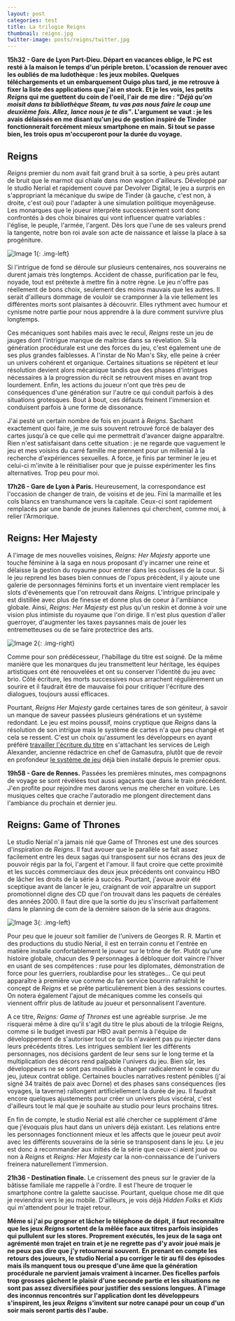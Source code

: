 ```yaml
---
layout: post
categories: test
title: La trilogie Reigns
thumbnail: reigns.jpg
twitter-image: posts/reigns/twitter.jpg
---
```


**15h32 - Gare de Lyon Part-Dieu. Départ en vacances oblige, le PC est resté à la maison le temps d'un périple breton. L'ocassion de renouer avec les oubliés de ma ludothèque : les jeux mobiles. Quelques téléchargements et un embarquement Ouigo plus tard, je me retrouve à fixer la liste des applications que j'ai en stock. Et je les vois, les petits *Reigns* qui me guettent du coin de l'oeil, l'air de me dire : *"Déjà qu'on moisit dans ta bibliothèque Steam, tu vas pas nous faire le coup une deuxième fois. Allez, lance nous je te dis"*. L'argument se vaut : je les avais délaissés en me disant qu'un jeu de gestion inspiré de Tinder fonctionnerait forcément mieux smartphone en main. Si tout se passe bien, les trois opus m'occuperont pour la durée du voyage.**

## Reigns
*Reigns* premier du nom avait fait grand bruit à sa sortie, à peu près autant de bruit que le marmot qui chiale dans mon wagon d'ailleurs. Développé par le studio Nerial et rapidement couvé par Devolver Digital, le jeu a surpris en s'appropriant la mécanique du swipe de Tinder (à gauche, c'est non, à droite, c'est oui) pour l'adapter à une simulation politique moyenâgeuse. Les monarques que le joueur interprète successivement sont donc confrontés à des choix binaires qui vont influencer quatre variables : l'église, le peuple, l'armée, l'argent. Dès lors que l'une de ses valeurs prend la tangente, notre bon roi avale son acte de naissance et laisse la place à sa progéniture. 

![Image 1](/images/posts/reigns/1.png){: .img-left}

Si l'intrigue de fond se déroule sur plusieurs centenaires, nos souverains ne durent jamais très longtemps. Accident de chasse, purification par le feu, noyade, tout est prétexte à mettre fin à notre règne. Le jeu n'offre pas réellement de bons choix, seulement des moins mauvais que les autres. Il serait d'ailleurs dommage de vouloir se cramponner à la vie tellement les différentes morts sont plaisantes à découvrir. Elles rythment avec humour et cynisme notre partie pour nous apprendre à la dure comment survivre plus longtemps. 

Ces mécaniques sont habiles mais avec le recul, *Reigns* reste un jeu de jauges dont l'intrigue manque de maîtrise dans sa révelation. Si la génération procédurale est une des forces du jeu, c'est également une de ses plus grandes faiblesses. A l'instar de No Man's Sky, elle peine à créer un univers cohérent et organique. Certaines situations se répètent et leur résolution devient alors mécanique tandis que des phases d'intrigues nécessaires à la progression du récit se retrouvent mises en avant trop lourdement. Enfin, les actions du joueur n'ont que très peu de conséquences d'une génération sur l'autre ce qui conduit parfois à des situations grotesques. Bout à bout, ces défauts freinent l'immersion et conduisent parfois à une forme de dissonance.

J'ai pesté un certain nombre de fois en jouant à *Reigns*. Sachant exactement quoi faire, je me suis souvent retrouvé forcé de balayer des cartes jusqu'à ce que celle qui me permettrait d'avancer daigne apparaître. Rien n'est satisfaisant dans cette situation : je ne regarde que vaguement le jeu et mes voisins du carré famille me prennent pour un millenial à la recherche d'expériences sexuelles. A force, je finis par terminer le jeu et celui-ci m'invite à le réinitialiser pour que je puisse expérimenter les fins alternatives. Trop peu pour moi.

**17h26 - Gare de Lyon à Paris.** Heureusement, la correspondance est l'occasion de changer de train, de voisins et de jeu. Fini la marmaille et les cols blancs en transhumance vers la capitale. Ceux-ci sont rapidement remplacés par une bande de jeunes italiennes qui cherchent, comme moi, à relier l'Armorique.

## Reigns: Her Majesty
A l'image de mes nouvelles voisines, *Reigns: Her Majesty* apporte une touche féminine à la saga en nous proposant d'y incarner une reine et délaisse la gestion du royaume pour entrer dans les coulisses de la cour. Si le jeu reprend les bases bien connues de l'opus précèdent, il y ajoute une galerie de personnages féminins forts et un inventaire vient remplacer les slots d'évènements que l'on retrouvait dans *Reigns*. L'intrigue principale y est distillée avec plus de finesse et donne plus de coeur à l'ambiance globale. Ainsi, *Reigns: Her Majesty* est plus qu'un reskin et donne à voir une vision plus intimiste du royaume que l'on dirige. Il n'est plus question d'aller guerroyer, d'augmenter les taxes paysannes mais de jouer les entremetteuses ou de se faire protectrice des arts.

![Image 2](/images/posts/reigns/2.jpg){: .img-right}

Comme pour son prédécesseur, l'habillage du titre est soigné. De la même manière que les monarques du jeu transmettent leur héritage, les équipes artistiques ont été renouvelées et ont su conserver l'identité du jeu avec brio. Côté écriture, les morts successives nous arrachent régulièrement un sourire et il faudrait être de mauvaise foi pour critiquer l'écriture des dialogues, toujours aussi efficaces. 

Pourtant, *Reigns Her Majesty* garde certaines tares de son géniteur, à savoir un manque de saveur passées plusieurs générations et un système redondant. Le jeu est moins poussif, moins cryptique que *Reigns* dans la résolution de son intrigue mais le système de cartes n'a que peu changé et cela se ressent. C'est un choix qu'assument les développeurs en ayant préféré [travailler l'écriture du titre](https://www.youtube.com/watch?v=qiV4Um77bnc) en s'attachant les services de Leigh Alexander, ancienne rédactrice en chef de Gamasutra, plutôt que de revoir en profondeur [le système de jeu](https://www.youtube.com/watch?v=tDdtbh-oUTU) déjà bien installé depuis le premier opus.

**19h58 - Gare de Rennes.** Passées les premières minutes, mes compagnons de voyage se sont révélées tout aussi agaçants que dans le train précédent. J'en profite pour rejoindre mes darons venus me chercher en voiture. Les musiques celtes que crache l'autoradio me plongent directement dans l'ambiance du prochain et dernier jeu.

## Reigns: Game of Thrones
Le studio Nerial n'a jamais nié que Game of Thrones est une des sources d'inspiration de *Reigns*. Il faut avouer que le parallèle se fait assez facilement entre les deux sagas qui transposent sur nos écrans des jeux de pouvoir régis par la foi, l'argent et l'amour. Il faut croire que cette proximité et les succès commerciaux des deux jeux précédents ont convaincu HBO de lâcher les droits de la série à succès. Pourtant, j'avoue avoir été sceptique avant de lancer le jeu, craignant de voir apparaître un support promotionnel digne des CD que l'on trouvait dans les paquets de céréales des années 2000. Il faut dire que la sortie du jeu s'inscrivait parfaitement dans le planning de com de la dernière saison de la série aux dragons.

![Image 3](/images/posts/reigns/3.png){: .img-left}

Pour peu que le joueur soit familier de l'univers de Georges R. R. Martin et des productions du studio Nerial, il est en terrain connu et l'entrée en matière installe confortablement le joueur sur le trône de fer. Plutôt qu'une histoire globale, chacun des 9 personnages à débloquer doit vaincre l'hiver en usant de ses compétences : ruse pour les diplomates, démonstration de force pour les guerriers, roublardise pour les stratèges... Ce qui peut apparaître à première vue comme du fan service bourrin rafraîchit le concept de *Reigns* et se prête particulièrement bien à des sessions courtes. On notera également l'ajout de mécaniques comme les conseils qui viennent offrir plus de latitude au joueur et personnalisent l'aventure.

A ce titre, *Reigns: Game of Thrones* est une agréable surprise. Je me risquerai même à dire qu'il s'agit du titre le plus abouti de la trilogie Reigns, comme si le budget investi par HBO avait permis à l'équipe de développement de s'autoriser tout ce qu'ils n'avaient pas pu injecter dans leurs précédents titres. Les intrigues semblent lier les différents personnages, nos décisions gardent de leur sens sur le long terme et la multiplication des décors rend palpable l'univers du jeu. Bien sûr, les développeurs ne se sont pas mouillés à changer radicalement le cœur du jeu, juteux contrat oblige. Certaines boucles narratives restent pénibles (j'ai signé 34 traités de paix avec Dorne) et des phases sans conséquences (les voyages, la taverne) rallongent artificiellement la durée de jeu. Il faudrait encore quelques ajustements pour créer un univers plus viscéral, c'est d'ailleurs tout le mal que je souhaite au studio pour leurs prochains titres.

En fin de compte, le studio Nerial est allé chercher ce supplément d'âme que j'évoquais plus haut dans un univers déjà existant. Les relations entre les personnages fonctionnent mieux et les affects que le joueur peut avoir avec les différents souverains de la série se transposent dans le jeu. Le jeu est donc à recommander aux initiés de la série que ceux-ci aient joué ou non à *Reigns* et *Reigns: Her Majesty* car la non-connaissance de l'univers freinera naturellement l'immersion.

**21h36 - Destination finale.** Le crissement des pneus sur le gravier de la bâtisse familiale me rappelle à l'ordre. Il est l'heure de troquer le smartphone contre la galette saucisse. Pourtant, quelque chose me dit que je reviendrai vers le jeu mobile. D'ailleurs, je vois déjà *Hidden Folks* et *Kids* qui m'attendent pour le trajet retour.

**Même si j'ai pu grogner et lâcher le téléphone de dépit, il faut reconnaître que les jeux *Reigns* sortent de la mêlée face aux titres parfois insipides qui pullulent sur les stores. Proprement exécutés, les jeux de la saga ont agrémenté mon trajet en train et je ne regrette pas d'y avoir joué mais je ne peux pas dire que j'y retournerai souvent. En prenant en compte les retours des joueurs, le studio Nerial a pu corriger le tir au fil des épisodes mais ils manquent tous ou presque d'une âme que la génération procédurale ne parvient jamais vraiment à incarner. Des ficelles parfois trop grosses gâchent le plaisir d'une seconde partie et les situations ne sont pas assez diversifiées pour justifier des sessions longues. À l'image des inconnus rencontrés sur l'application dont les développeurs s'inspirent, les jeux *Reigns* s'invitent sur notre canapé pour un coup d'un soir mais seront partis dès l'aube.**